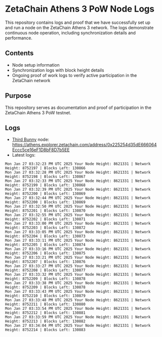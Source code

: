 # ZetaChain Athens 3 PoW Node Logs
This repository contains logs and proof that we have successfully set up and run a node on the ZetaChain Athens 3 network. The logs demonstrate continuous node operation, including synchronization details and performance.

## Contents
- Node setup information
- Synchronization logs with block height details
- Ongoing proof of work logs to verify active participation in the ZetaChain network

## Purpose
This repository serves as documentation and proof of participation in the ZetaChain Athens 3 PoW testnet.

## Logs

- [Third Bunny](https://thirdbunny.xyz/) node: https://athens.explorer.zetachain.com/address/0x225254d35dE666064Eccc5ce16eF1D8bF8D7b5EE
- Latest logs:
```
Mon Jan 27 03:32:23 PM UTC 2025 Your Node Height: 8621331 | Network Height: 8752197 | Blocks Left: 130866
Mon Jan 27 03:32:28 PM UTC 2025 Your Node Height: 8621331 | Network Height: 8752198 | Blocks Left: 130867
Mon Jan 27 03:32:33 PM UTC 2025 Your Node Height: 8621331 | Network Height: 8752199 | Blocks Left: 130868
Mon Jan 27 03:32:39 PM UTC 2025 Your Node Height: 8621331 | Network Height: 8752200 | Blocks Left: 130869
Mon Jan 27 03:32:44 PM UTC 2025 Your Node Height: 8621331 | Network Height: 8752200 | Blocks Left: 130869
Mon Jan 27 03:32:50 PM UTC 2025 Your Node Height: 8621331 | Network Height: 8752201 | Blocks Left: 130870
Mon Jan 27 03:32:55 PM UTC 2025 Your Node Height: 8621331 | Network Height: 8752202 | Blocks Left: 130871
Mon Jan 27 03:33:00 PM UTC 2025 Your Node Height: 8621331 | Network Height: 8752203 | Blocks Left: 130872
Mon Jan 27 03:33:05 PM UTC 2025 Your Node Height: 8621331 | Network Height: 8752204 | Blocks Left: 130873
Mon Jan 27 03:33:11 PM UTC 2025 Your Node Height: 8621331 | Network Height: 8752205 | Blocks Left: 130874
Mon Jan 27 03:33:16 PM UTC 2025 Your Node Height: 8621331 | Network Height: 8752206 | Blocks Left: 130875
Mon Jan 27 03:33:21 PM UTC 2025 Your Node Height: 8621331 | Network Height: 8752207 | Blocks Left: 130876
Mon Jan 27 03:33:27 PM UTC 2025 Your Node Height: 8621331 | Network Height: 8752208 | Blocks Left: 130877
Mon Jan 27 03:33:32 PM UTC 2025 Your Node Height: 8621331 | Network Height: 8752209 | Blocks Left: 130878
Mon Jan 27 03:33:38 PM UTC 2025 Your Node Height: 8621331 | Network Height: 8752209 | Blocks Left: 130878
Mon Jan 27 03:33:43 PM UTC 2025 Your Node Height: 8621331 | Network Height: 8752210 | Blocks Left: 130879
Mon Jan 27 03:33:48 PM UTC 2025 Your Node Height: 8621331 | Network Height: 8752211 | Blocks Left: 130880
Mon Jan 27 03:33:54 PM UTC 2025 Your Node Height: 8621331 | Network Height: 8752212 | Blocks Left: 130881
Mon Jan 27 03:33:59 PM UTC 2025 Your Node Height: 8621331 | Network Height: 8752213 | Blocks Left: 130882
Mon Jan 27 03:34:04 PM UTC 2025 Your Node Height: 8621331 | Network Height: 8752214 | Blocks Left: 130883
```
